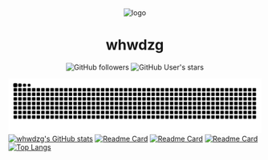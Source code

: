 <div align="center">
    <img align="center" src="https://avatars.githubusercontent.com/u/91038761?v=4" alt="logo" width="200">
    <h1 align="center">whwdzg</h1>
    </p>
    <img alt="GitHub followers" src="https://img.shields.io/github/followers/whwdzg">
    <img alt="GitHub User's stars" src="https://img.shields.io/github/stars/whwdzg">
    </br>
</div>

![Github Contribution](https://raw.githubusercontent.com/whwdzg/whwdzg/output/github-contribution-grid-snake.svg)
[![whwdzg's GitHub stats](https://github-readme-stats.vercel.app/api?username=whwdzg&show_icons=true&show=reviews,discussions_started,discussions_answered,prs_merged,prs_merged_percentage)](https://github.com/whwdzg)
[![Readme Card](https://github-readme-stats.vercel.app/api/pin/?username=whwdzg&repo=whwdzg-s_recipe&show_owner=true)](https://github.com/whwdzg/whwdzg-s_recipe)
[![Readme Card](https://github-readme-stats.vercel.app/api/pin/?username=whwdzg&repo=whwdzg-s_recipe-ModLists&show_owner=true)](https://github.com/whwdzg/whwdzg-s_recipe-ModLists)
[![Readme Card](https://github-readme-stats.vercel.app/api/pin/?username=whwdzg&repo=whwdzg.github.io&show_owner=true)](https://github.com/whwdzg/whwdzg.github.io)
[![Top Langs](https://github-readme-stats.vercel.app/api/top-langs/?username=whwdzg)](https://github.com/whwdzg)
